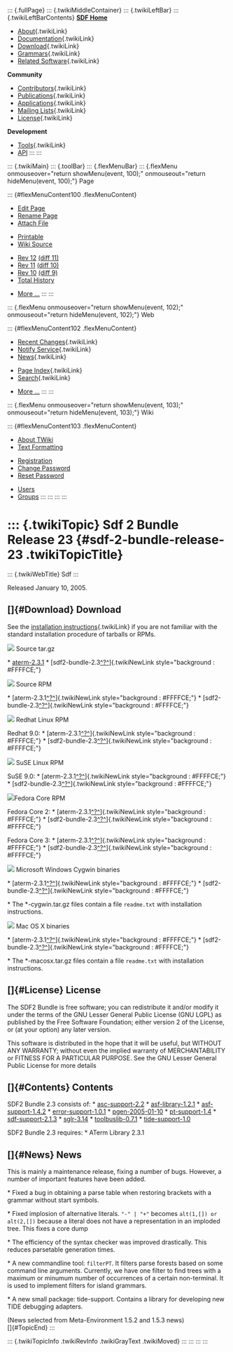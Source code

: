 ::: {.fullPage}
::: {.twikiMiddleContainer}
::: {.twikiLeftBar}
::: {.twikiLeftBarContents}
**[SDF Home](http://www.syntax-definition.org)**

-   [About](SdfLanguage){.twikiLink}
-   [Documentation](SdfDocumentation){.twikiLink}
-   [Download](SdfSoftware){.twikiLink}
-   [Grammars](SdfGrammars){.twikiLink}
-   [Related Software](SdfRelatedSoftware){.twikiLink}

**Community**

-   [Contributors](SdfDevelopment){.twikiLink}
-   [Publications](SdfPublications){.twikiLink}
-   [Applications](SdfApplications){.twikiLink}
-   [Mailing Lists](MailingList){.twikiLink}
-   [License](BSDLicense){.twikiLink}

**Development**

-   [Tools](DevelopmentTools){.twikiLink}
-   [API](http://homepages.cwi.nl/~daybuild/daily-docs)
:::
:::

::: {.twikiMain}
::: {.toolBar}
::: {.flexMenuBar}
::: {.flexMenu onmouseover="return showMenu(event, 100);" onmouseout="return hideMenu(event, 100);"}
Page

::: {#flexMenuContent100 .flexMenuContent}
-   [Edit
    Page](http://www.program-transformation.org/edit/Sdf/Sdf2BundleRelease23?t=1536826612)
-   [Rename
    Page](http://www.program-transformation.org/rename/Sdf/Sdf2BundleRelease23)
-   [Attach
    File](http://www.program-transformation.org/attach/Sdf/Sdf2BundleRelease23)

<!-- -->

-   [Printable](http://www.program-transformation.org/view/Sdf/Sdf2BundleRelease23?skin=print.pattern)
-   [Wiki
    Source](http://www.program-transformation.org/view/Sdf/Sdf2BundleRelease23?skin=text&raw=on&contenttype=text/plain)

<!-- -->

-   [Rev
    12](http://www.program-transformation.org/view/Sdf/Sdf2BundleRelease23?rev=1.12)
    [(diff 11)](http://www.program-transformation.org/rdiff/Sdf/Sdf2BundleRelease23?rev1=1.12&rev2=1.11)
-   [Rev
    11](http://www.program-transformation.org/view/Sdf/Sdf2BundleRelease23?rev=1.11)
    [(diff 10)](http://www.program-transformation.org/rdiff/Sdf/Sdf2BundleRelease23?rev1=1.11&rev2=1.10)
-   [Rev
    10](http://www.program-transformation.org/view/Sdf/Sdf2BundleRelease23?rev=1.10)
    [(diff 9)](http://www.program-transformation.org/rdiff/Sdf/Sdf2BundleRelease23?rev1=1.10&rev2=1.9)
-   [Total
    History](http://www.program-transformation.org/rdiff/Sdf/Sdf2BundleRelease23)

<!-- -->

-   [More
    \...](http://www.program-transformation.org/oops/Sdf/Sdf2BundleRelease23?template=oopsmore&param1=1.12&param2=1.12)
:::
:::

::: {.flexMenu onmouseover="return showMenu(event, 102);" onmouseout="return hideMenu(event, 102);"}
Web

::: {#flexMenuContent102 .flexMenuContent}
-   [Recent Changes](WebChanges){.twikiLink}
-   [Notify Service](WebNotify){.twikiLink}
-   [News](WebNews){.twikiLink}

<!-- -->

-   [Page Index](WebIndex){.twikiLink}
-   [Search](WebSearch){.twikiLink}

<!-- -->

-   [More
    \...](http://www.program-transformation.org/oops/Sdf/Sdf2BundleRelease23?template=oopsmore&param1=1.12&param2=1.12)
:::
:::

::: {.flexMenu onmouseover="return showMenu(event, 103);" onmouseout="return hideMenu(event, 103);"}
Wiki

::: {#flexMenuContent103 .flexMenuContent}
-   [About
    TWiki](http://www.program-transformation.org/view/TWiki/WebHome)
-   [Text
    Formatting](http://www.program-transformation.org/view/TWiki/TextFormattingRules)

<!-- -->

-   [Registration](http://www.program-transformation.org/view/TWiki/TWikiRegistration)
-   [Change
    Password](http://www.program-transformation.org/view/TWiki/ChangePassword)
-   [Reset
    Password](http://www.program-transformation.org/view/TWiki/ResetPassword)

<!-- -->

-   [Users](http://www.program-transformation.org/view/Main/TWikiUsers)
-   [Groups](http://www.program-transformation.org/view/Main/TWikiGroups)
:::
:::
:::
:::

::: {.twikiTopic}
Sdf 2 Bundle Release 23 {#sdf-2-bundle-release-23 .twikiTopicTitle}
=======================

::: {.twikiWebTitle}
Sdf
:::

Released January 10, 2005.

[]{#Download} Download
----------------------

See the [installation
instructions](../Stratego/InstallationInstructions){.twikiLink} if you
are not familiar with the standard installation procedure of tarballs or
RPMs.

![](http://losser.st-lab.cs.uu.nl/~mbravenb/images/src-pkg.png) Source
tar.gz

\*
[aterm-2.3.1](http://www.cwi.nl/projects/MetaEnv/aterm/aterm-2.3.1.tar.gz)
\*
[sdf2-bundle-2.3[^?^](http://www.program-transformation.org/edit/Sdf/SDFPREFIXsdf2-bundle-23targz?topicparent=Sdf.Sdf2BundleRelease23)]{.twikiNewLink
style="background : #FFFFCE;"}

![](http://losser.st-lab.cs.uu.nl/~mbravenb/images/src-pkg.png) Source
RPM

\*
[aterm-2.3.1[^?^](http://www.program-transformation.org/edit/Sdf/ATERMPREFIXsrc-rpmaterm-231-1srcrpm?topicparent=Sdf.Sdf2BundleRelease23)]{.twikiNewLink
style="background : #FFFFCE;"} \*
[sdf2-bundle-2.3[^?^](http://www.program-transformation.org/edit/Sdf/SDFPREFIXsrc-rpmsdf2-bundle-23-1srcrpm?topicparent=Sdf.Sdf2BundleRelease23)]{.twikiNewLink
style="background : #FFFFCE;"}

![](http://losser.st-lab.cs.uu.nl/~mbravenb/images/redhat.png) Redhat
Linux RPM

Redhat 9.0: \*
[aterm-2.3.1[^?^](http://www.program-transformation.org/edit/Sdf/ATERMPREFIXredhat-9aterm-231-1i386rpm?topicparent=Sdf.Sdf2BundleRelease23)]{.twikiNewLink
style="background : #FFFFCE;"} \*
[sdf2-bundle-2.3[^?^](http://www.program-transformation.org/edit/Sdf/SDFPREFIXredhat-9sdf2-bundle-23-1i386rpm?topicparent=Sdf.Sdf2BundleRelease23)]{.twikiNewLink
style="background : #FFFFCE;"}

![](http://losser.st-lab.cs.uu.nl/~mbravenb/images/suse.png) SuSE Linux
RPM

SuSE 9.0: \*
[aterm-2.3.1[^?^](http://www.program-transformation.org/edit/Sdf/ATERMPREFIXsuse-9aterm-231-1i586rpm?topicparent=Sdf.Sdf2BundleRelease23)]{.twikiNewLink
style="background : #FFFFCE;"} \*
[sdf2-bundle-2.3[^?^](http://www.program-transformation.org/edit/Sdf/SDFPREFIXsuse-9sdf2-bundle-23-1i586rpm?topicparent=Sdf.Sdf2BundleRelease23)]{.twikiNewLink
style="background : #FFFFCE;"}

![](http://losser.st-lab.cs.uu.nl/~mbravenb/images/fedora.png)Fedora
Core RPM

Fedora Core 2: \*
[aterm-2.3.1[^?^](http://www.program-transformation.org/edit/Sdf/ATERMPREFIXfedora-core-2aterm-231-1i386rpm?topicparent=Sdf.Sdf2BundleRelease23)]{.twikiNewLink
style="background : #FFFFCE;"} \*
[sdf2-bundle-2.3[^?^](http://www.program-transformation.org/edit/Sdf/SDFPREFIXfedora-core-2sdf2-bundle-23-1i386rpm?topicparent=Sdf.Sdf2BundleRelease23)]{.twikiNewLink
style="background : #FFFFCE;"}

Fedora Core 3: \*
[aterm-2.3.1[^?^](http://www.program-transformation.org/edit/Sdf/ATERMPREFIXfedora-core-3aterm-231-1i386rpm?topicparent=Sdf.Sdf2BundleRelease23)]{.twikiNewLink
style="background : #FFFFCE;"} \*
[sdf2-bundle-2.3[^?^](http://www.program-transformation.org/edit/Sdf/SDFPREFIXfedora-core-3sdf2-bundle-23-1i386rpm?topicparent=Sdf.Sdf2BundleRelease23)]{.twikiNewLink
style="background : #FFFFCE;"}

![](http://losser.st-lab.cs.uu.nl/~mbravenb/images/win32.png) Microsoft
Windows Cygwin binaries

\*
[aterm-2.3.1[^?^](http://www.program-transformation.org/edit/Sdf/ATERMPREFIXcygwinaterm-231-cygwintargz?topicparent=Sdf.Sdf2BundleRelease23)]{.twikiNewLink
style="background : #FFFFCE;"} \*
[sdf2-bundle-2.3[^?^](http://www.program-transformation.org/edit/Sdf/SDFPREFIXcygwinsdf2-bundle-23-cygwintargz?topicparent=Sdf.Sdf2BundleRelease23)]{.twikiNewLink
style="background : #FFFFCE;"}

\* The \*-cygwin.tar.gz files contain a file `readme.txt` with
installation instructions.

![](http://losser.st-lab.cs.uu.nl/~mbravenb/images/macosx.gif) Mac OS X
binaries

\*
[aterm-2.3.1[^?^](http://www.program-transformation.org/edit/Sdf/ATERMPREFIXmacosxaterm-231-macosxtargz?topicparent=Sdf.Sdf2BundleRelease23)]{.twikiNewLink
style="background : #FFFFCE;"} \*
[sdf2-bundle-2.3[^?^](http://www.program-transformation.org/edit/Sdf/SDFPREFIXmacosxsdf2-bundle-23-macosxtargz?topicparent=Sdf.Sdf2BundleRelease23)]{.twikiNewLink
style="background : #FFFFCE;"}

\* The \*-macosx.tar.gz files contain a file `readme.txt` with
installation instructions.

[]{#License} License
--------------------

The SDF2 Bundle is free software; you can redistribute it and/or modify
it under the terms of the GNU Lesser General Public License (GNU LGPL)
as published by the Free Software Foundation; either version 2 of the
License, or (at your option) any later version.

This software is distributed in the hope that it will be useful, but
WITHOUT ANY WARRANTY; without even the implied warranty of
MERCHANTABILITY or FITNESS FOR A PARTICULAR PURPOSE. See the GNU Lesser
General Public License for more details

[]{#Contents} Contents
----------------------

SDF2 Bundle 2.3 consists of: \*
[asc-support-2.2](http://www.cwi.nl/projects/MetaEnv/asc-support/asc-support-2.2.tar.gz)
\*
[asf-library-1.2.1](http://www.cwi.nl/projects/MetaEnv/asf-library/asf-library-1.2.1.tar.gz)
\*
[asf-support-1.4.2](http://www.cwi.nl/projects/MetaEnv/asf-support/asf-support-1.4.2.tar.gz)
\*
[error-support-1.0.1](http://www.cwi.nl/projects/MetaEnv/error-support/error-support-1.0.1.tar.gz)
\*
[pgen-2005-01-10](ftp://ftp.stratego-language.org/pub/stratego/sdf2/pgen-2005-01-10.tar.gz)
\*
[pt-support-1.4](http://www.cwi.nl/projects/MetaEnv/pt-support/pt-support-1.4.tar.gz)
\*
[sdf-support-2.1.3](http://www.cwi.nl/projects/MetaEnv/sdf-support/sdf-support-2.1.3.tar.gz)
\* [sglr-3.14](http://www.cwi.nl/projects/MetaEnv/sglr/sglr-3.14.tar.gz)
\*
[toolbuslib-0.7.1](http://www.cwi.nl/projects/MetaEnv/toolbuslib/toolbuslib-0.7.1.tar.gz)
\*
[tide-support-1.0](http://www.cwi.nl/projects/MetaEnv/tide-support/tide-support-1.0.tar.gz)

SDF2 Bundle 2.3 requires: \* ATerm Library 2.3.1

[]{#News} News
--------------

This is mainly a maintenance release, fixing a number of bugs. However,
a number of important features have been added.

\* Fixed a bug in obtaining a parse table when restoring brackets with a
grammar without start symbols.

\* Fixed implosion of alternative literals. `"-" | "+"` becomes
`alt(1,[]) or alt(2,[])` because a literal does not have a
representation in an imploded tree. This fixes a core dump

\* The efficiency of the syntax checker was improved drastically. This
reduces parsetable generation times.

\* A new commandline tool: `filterPT`. It filters parse forests based on
some command line arguments. Currently, we have one filter to find trees
with a maximum or minumum number of occurrences of a certain
non-terminal. It is used to implement filters for island grammars.

\* A new small package: tide-support. Contains a library for developing
new TIDE debugging adapters.

(News selected from Meta-Environment 1.5.2 and 1.5.3 news)\
[]{#TopicEnd}
:::

::: {.twikiTopicInfo .twikiRevInfo .twikiGrayText .twikiMoved}
:::
:::
:::
:::
